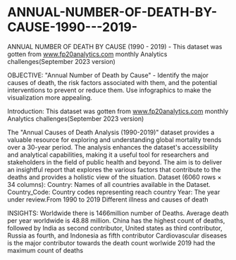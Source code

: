 # ANNUAL-NUMBER-OF-DEATH-BY-CAUSE-1990---2019-
ANNUAL NUMBER OF DEATH BY CAUSE (1990 - 2019) - This dataset was gotten from www.fp20analytics.com monthly Analytics challenges(September 2023 version)

OBJECTIVE:
"Annual Number of Death by Cause" - Identify the major causes of death, the risk factors associated with them, and the potential interventions to prevent or reduce them. 
Use infographics to make the visualization more appealing.

Introduction:
This dataset was gotten from www.fp20analytics.com monthly Analytics challenges(September 2023 version)

The "Annual Causes of Death Analysis (1990-2019)" dataset provides a valuable resource for exploring and understanding global mortality trends over a 30-year period.
The analysis enhances the dataset's accessibility and analytical capabilities, making it a useful tool for researchers and stakeholders in the field of public health and beyond.
The aim is to deliver an insightful report that explores the various factors that contribute to the deaths and provides a holistic view of the situation.
Dataset (6060 rows × 34 columns):
Country: Names of all countries available in the Dataset.
Country_Code: Country codes representing reach country
Year: The year under review.From 1990 to 2019
Different illness and causes of death


INSIGHTS:
Worldwide there is 1466million number of Deaths.
Average death per year worldwide is 48.88 million.
China has the highest count of deaths, followed by India as second contributor, United states as third contributor, Russia as fourth, and Indonesia as fifth contributor
Cardiovascular diseases is the major contributor towards the death count worlwide
2019 had the maximum count of deaths
